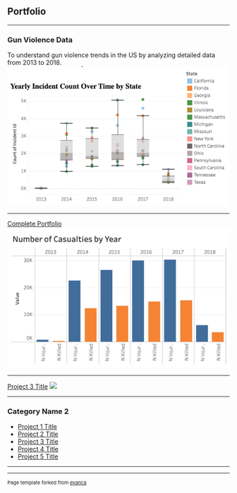 ## Portfolio

---

### Gun Violence Data

To understand gun violence trends in the US by analyzing detailed data from 2013 to 2018.
<img src="images/Incident Count.png?raw=true"/>

---
[Complete Portfolio](/pdf/AdvancedAnalytics&DashboardDesign.pdf)
<img src="images/Number of Casualties.png?raw=true"/>

---
[Project 3 Title](http://example.com/)
<img src="images/dummy_thumbnail.jpg?raw=true"/>

---

### Category Name 2

- [Project 1 Title](http://example.com/)
- [Project 2 Title](http://example.com/)
- [Project 3 Title](http://example.com/)
- [Project 4 Title](http://example.com/)
- [Project 5 Title](http://example.com/)

---




---
<p style="font-size:11px">Page template forked from <a href="https://github.com/evanca/quick-portfolio">evanca</a></p>
<!-- Remove above link if you don't want to attibute -->
